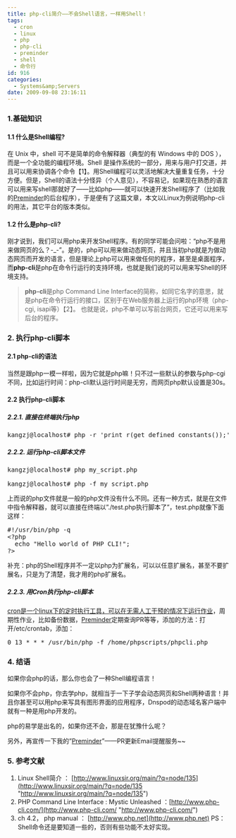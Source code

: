 ```yaml
---
title: php-cli简介——不会Shell语言，一样用Shell！
tags:
  - cron
  - linux
  - php
  - php-cli
  - preminder
  - shell
  - 命令行
id: 916
categories:
  - Systems&amp;Servers
date: 2009-09-08 23:16:11
---
```


### 1.基础知识

#### 1.1 什么是Shell编程?

在 Unix 中，shell 可不是简单的命令解释器（典型的有 Windows 中的 DOS ），而是一个全功能的编程环境。Shell 是操作系统的一部分，用来与用户打交道，并且可以用来协调各个命令【1】。用Shell编程可以灵活地解决大量重复任务，十分方便。但是，Shell的语法十分怪异（个人意见），不容易记，如果现在熟悉的语言可以用来写shell那就好了——比如php——就可以快速开发Shell程序了（比如我的[Preminder](http://apps.kangzj.net/preminder/)的后台程序），于是便有了这篇文章，本文以Linux为例说明php-cli的用法，其它平台的版本类似。

#### 1.2 什么是php-cli?

刚才说到，我们可以用php来开发Shell程序。有的同学可能会问啦：“php不是用来做网页的么？-_-”。是的，php可以用来做动态网页，并且当初php就是为做动态网页而开发的语言，但是理论上php可以用来做任何的程序，甚至是桌面程序，而**php-cli**是php在命令行运行的支持环境，也就是我们说的可以用来写Shell的环境支持。
> **php-cli**是php Command Line Interface的简称，如同它名字的意思，就是php在命令行运行的接口，区别于在Web服务器上运行的php环境（php-cgi, isapi等）【2】。
也就是说，php不单可以写前台网页，它还可以用来写后台的程序。

<!--more-->

### 2\. 执行php-cli脚本

#### 2.1 php-cli的语法

当然是跟php一模一样啦，因为它就是php嘛！只不过一些默认的参数与php-cgi不同，比如运行时间：php-cli默认运行时间是无穷，而网页php默认设置是30s。

#### 2.2 执行php-cli脚本

##### 2.2.1\. 直接在终端执行php

<pre lang="shell">kangzj@localhost# php -r 'print_r(get_defined_constants());'</pre>

##### 2.2.2\. 运行php-cli脚本文件

<pre lang="shell">kangzj@localhost# php my_script.php

kangzj@localhost# php -f my_script.php</pre>
上而说的php文件就是一般的php文件没有什么不同。还有一种方式，就是在文件中指令解释器，就可以直接在终端以”./test.php执行脚本了”，test.php就像下面这样：
<pre lang="php">#!/usr/bin/php -q
&lt;?php
  echo "Hello world of PHP CLI!";
?&gt;</pre>
补充：php的Shell程序并不一定以php为扩展名，可以以任意扩展名，甚至不要扩展名，只是为了清楚，我才用的php扩展名。

##### 2.2.3\. 用Cron执行php-cli脚本

[cron是一个linux下的定时执行工具，可以在无需人工干预的情况下运行作业](http://kangzj.net/linux-cron/)，周期性作业，比如备份数据，[Preminder](http://apps.kangzj.net/preminder/)定期查询PR等等，添加的方法：打开/etc/crontab，添加：
<pre lang="shell">0 13 * * * /usr/bin/php -f /home/phpscripts/phpcli.php</pre>

### 4\. 结语

如果你会php的话，那么你也会了一种Shell编程语言！

如果你不会php，你去学php，就相当于一下子学会动态网页和Shell两种语言！并且你甚至可以用php来写具有图形界面的应用程序，Dnspod的动态域名客户端中就有一种是用php开发的。

php的易学是出名的，如果你还不会，那是在犹豫什么呢？

另外，再宣传一下我的”[Preminder](http://apps.kangzj.net/preminder/)”——PR更新Email提醒服务~~

### 5\. 参考文献

1.  Linux Shell简介 ： [http://www.linuxsir.org/main/?q=node/135](http://www.linuxsir.org/main/?q=node/135 "http://www.linuxsir.org/main/?q=node/135")
2.  PHP Command Line Interface : Mystic Unleashed ：[http://www.php-cli.com/](http://www.php-cli.com/ "http://www.php-cli.com/")
3.  ch 4.2， php manual ： [http://www.php.net](http://www.php.net)
PS：Shell命令还是要知道一些的，否则有些功能不太好实现。